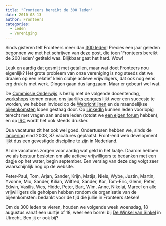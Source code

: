 ```yaml
---
title: "Fronteers bereikt de 300 leden"
date: 2010-08-13
author: Fronteers
categories: 
  - Leden
  - Vereniging
---
```

Sinds gisteren telt Fronteers meer dan [300 leden](/leden)! Precies een jaar geleden begonnen we met het schrijven van deze post, die toen 'Fronteers bereikt de 200 leden' getiteld was. Blijkbaar gaat het hard. Wow!

Leuk en aardig dat gesmijt met getallen, maar wat doet Fronteers nou eigenlijk? Het grote probleem van onze vereniging is nog steeds dat we draaien op een relatief klein clubje actieve vrijwilligers, dat ook nog eens erg druk is met werk. Dingen gaan dus langzaam. Maar er gebeurt wel wat.

De [Commissie Onderwijs](/vereniging/commissies/onderwijs) is bezig met de volgende docentendag, [workshops](/vereniging/commissies/workshops) komen eraan, ons jaarlijks [congres](/vereniging/commissies/congres) lijkt weer een succesje te worden, we hebben invloed op de [Webrichtlijnen](/vereniging/commissies/webrichtlijnen) en de maandelijkse [bijeenkomsten](/bijeenkomsten) lopen gestaag door. Op [LinkedIn](http://www.linkedin.com/groups?gid=38840) kunnen leden voorlopig terecht met vragen aan andere leden (totdat we [een eigen forum](/vereniging/commissies/online-community) hebben), en op [IRC](http://webchat.freenode.net/?channels=fronteers) wordt het ook steeds drukker.

Qua vacatures zit het ook wel goed. Ondertussen hebben we, sinds de [lancering](/blog/2008/11/lancering-vacaturebank) eind 2008, 87 vacatures geplaatst. Front-end web development lijkt dus een gevestigde discipline te zijn in Nederland.

Al die vacatures zorgen voor aardig wat geld in het laatje. Daarom hebben we als bestuur besloten om alle actieve vrijwilligers te bedanken met een dagje op het water, begin september. Een verslag van deze dag volgt zeer waarschijnlijk nog op de website.

Peter-Paul, Tom, Arjan, Sander, Krijn, Matijs, Niels, Wybe, Justin, Martin, Yvonne, Mio, Sander, Kilian, Wilfred, Sander, Kor, Tom-Eric, Glenn, Peter, Edwin, Vasilis, Wes, Hidde, Peter, Bart, Wim, Anne, Nikolai, Marcel en alle vrijwilligers die geholpen hebben rondom de organisatie van de bijeenkomsten: bedankt voor de tijd die jullie in Fronteers steken!

Om de 300 leden te vieren, houden we volgende week woensdag, 18 augustus vanaf een uurtje of 18, weer een borrel bij [De Winkel van Sinkel](http://maps.google.nl/maps?f=q&source=s_q&hl=nl&geocode=&q=winkel+van+sinkel+utrecht&sll=52.469397,5.509644&sspn=3.654648,9.766846&ie=UTF8&hq=Winkel+van+Sinkel&hnear=Winkel+van+Sinkel,+3512+Utrecht&ll=52.095486,5.118599&spn=0.027472,0.076303&z=14&iwloc=A) in Utrecht. Ben jij er ook bij?
